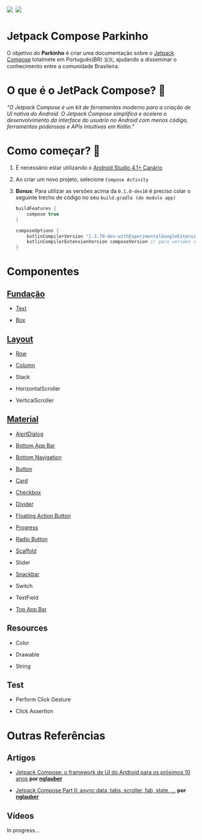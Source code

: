 # ![](https://img.shields.io/badge/Kotlin-1.3.72-green.svg) ![](https://img.shields.io/badge/Compose-dev12-green.svg)

# Jetpack Compose Parkinho

O objetivo do **Parkinho** é criar uma documentação sobre o [Jetpack Compose](https://developer.android.com/jetpack/compose) totalmete em Português(BR)  :brazil:, ajudando a disseminar o conhecimento entre a comunidade Brasileira.  

# O que é o JetPack Compose? :thinking:

*"O Jetpack Compose é um kit de ferramentas moderno para a criação de UI nativa do Android. O Jetpack Compose simplifica e acelera o desenvolvimento da interface do usuário no Android com menos código, ferramentas poderosas e APIs intuitivas em Kotlin."*

# Como começar? :rocket:

1. É necessário estar utilizando o [Android Studio 4.1+ Canário](https://developer.android.com/studio/preview)

2. Ao criar um novo projeto, selecione `Compose Activity`  

3. **Bonus**: Para utilizar as versões acima da `0.1.0-dev10` é preciso colar o seguinte trecho de código no seu `build.gradle (do modulo app)`
   
   ```groovy
   buildFeatures {
       compose true
   }
   
   composeOptions {
       kotlinCompilerVersion "1.3.70-dev-withExperimentalGoogleExtensions-20200424"
       kotlinCompilerExtensionVersion composeVersion // para versões >= '0.1.0-dev10' 
   }
   ```

# Componentes

## [Fundação](https://github.com/henrikhorbovyi/JetpackComposeParkinho/tree/master/app/src/main/java/io/henrikhorbovyi/jetpackcomposeparkinho/ui/foundation)

- [Text](https://github.com/henrikhorbovyi/JetpackComposeParkinho/blob/master/app/src/main/java/io/henrikhorbovyi/jetpackcomposeparkinho/ui/foundation/text.kt)

- [Box](https://github.com/henrikhorbovyi/JetpackComposeParkinho/blob/master/app/src/main/java/io/henrikhorbovyi/jetpackcomposeparkinho/ui/foundation/box.kt)

## [Layout](https://github.com/henrikhorbovyi/JetpackComposeParkinho/tree/master/app/src/main/java/io/henrikhorbovyi/jetpackcomposeparkinho/ui/layout)

- [Row](https://github.com/henrikhorbovyi/JetpackComposeParkinho/blob/master/app/src/main/java/io/henrikhorbovyi/jetpackcomposeparkinho/ui/layout/row.kt)

- [Column](https://github.com/henrikhorbovyi/JetpackComposeParkinho/blob/master/app/src/main/java/io/henrikhorbovyi/jetpackcomposeparkinho/ui/layout/column.kt)

- Stack

- HorizontalScroller

- VerticalScroller

## [Material](https://github.com/henrikhorbovyi/JetpackComposeParkinho/tree/master/app/src/main/java/io/henrikhorbovyi/jetpackcomposeparkinho/ui/material)

- [AlertDialog](https://github.com/henrikhorbovyi/JetpackComposeParkinho/blob/master/app/src/main/java/io/henrikhorbovyi/jetpackcomposeparkinho/ui/material/alertDialog.kt)

- [Bottom App Bar](https://github.com/henrikhorbovyi/JetpackComposeParkinho/blob/master/app/src/main/java/io/henrikhorbovyi/jetpackcomposeparkinho/ui/material/bottomAppBar.kt)

- [Bottom Navigation](https://github.com/henrikhorbovyi/JetpackComposeParkinho/blob/master/app/src/main/java/io/henrikhorbovyi/jetpackcomposeparkinho/ui/material/bottomNavigation.kt)

- [Button](https://github.com/henrikhorbovyi/JetpackComposeParkinho/blob/master/app/src/main/java/io/henrikhorbovyi/jetpackcomposeparkinho/ui/material/button.kt)

- [Card](https://github.com/henrikhorbovyi/JetpackComposeParkinho/blob/master/app/src/main/java/io/henrikhorbovyi/jetpackcomposeparkinho/ui/material/card.kt)

- [Checkbox](https://github.com/henrikhorbovyi/JetpackComposeParkinho/blob/master/app/src/main/java/io/henrikhorbovyi/jetpackcomposeparkinho/ui/material/checkBox.kt)

- [Divider](https://github.com/henrikhorbovyi/JetpackComposeParkinho/blob/master/app/src/main/java/io/henrikhorbovyi/jetpackcomposeparkinho/ui/material/divider.kt)

- [Floating Action Button](https://github.com/henrikhorbovyi/JetpackComposeParkinho/blob/master/app/src/main/java/io/henrikhorbovyi/jetpackcomposeparkinho/ui/material/floatingActionButton.kt)

- [Progress](https://github.com/henrikhorbovyi/JetpackComposeParkinho/blob/master/app/src/main/java/io/henrikhorbovyi/jetpackcomposeparkinho/ui/material/progress.kt)

- [Radio Button](https://github.com/henrikhorbovyi/JetpackComposeParkinho/blob/master/app/src/main/java/io/henrikhorbovyi/jetpackcomposeparkinho/ui/material/radioButton.kt)

- [Scaffold](https://github.com/henrikhorbovyi/JetpackComposeParkinho/blob/master/app/src/main/java/io/henrikhorbovyi/jetpackcomposeparkinho/ui/material/scaffold.kt)

- Slider

- [Snackbar](https://github.com/henrikhorbovyi/JetpackComposeParkinho/blob/master/app/src/main/java/io/henrikhorbovyi/jetpackcomposeparkinho/ui/material/snackbar.kt)

- Switch

- TextField

- [Top App Bar](https://github.com/henrikhorbovyi/JetpackComposeParkinho/blob/master/app/src/main/java/io/henrikhorbovyi/jetpackcomposeparkinho/ui/material/topAppBar.kt)

## Resources

- Color

- Drawable

- String

## Test

- Perform Click Gesture

- Click Assertion





# Outras Referências

## Artigos

- [ Jetpack Compose: o framework de UI do Android para os próximos 10 anos](https://medium.com/@nglauber/jetpack-compose-o-framework-de-ui-do-android-para-os-pr%C3%B3ximos-10-anos-e19adf28e57e) **por [nglauber](https://github.com/nglauber)**

- [Jetpack Compose Part II: async data, tabs, scroller, fab, state, …](https://medium.com/@nglauber/jetpack-compose-part-ii-async-data-tabs-scroller-fab-state-efc8e267b914) **por [nglauber](https://github.com/nglauber)**

## Vídeos

In progress...  
